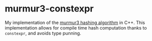 # murmur3-constexpr
My implementation of the [murmur3 hashing algorithm](https://github.com/PeterScott/murmur3/blob/master/murmur3.c) in C++.
This implementation allows for compile time hash computation thanks to `constexpr`, and avoids type punning.
